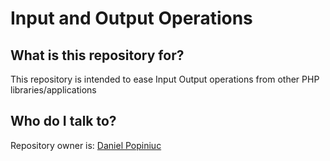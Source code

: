 Input and Output Operations
===========================

## What is this repository for? ##

This repository is intended to ease Input Output operations from other PHP libraries/applications

## Who do I talk to? ##

Repository owner is: [Daniel Popiniuc](mailto:danielpopiniuc@gmail.com)
